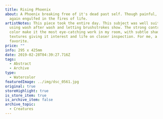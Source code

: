 ```yaml
---
title: Rising Phoenix
about: A Phoenix breaking free of it's dead past self. Though painful, it rises
  again engulfed in the fires of life.
artistNotes: This piece took the entire day. This subject was well suited for
  using wash after wash and letting brushstrokes show. The strong contrasts of
  color make it the most eye-catching work in my room, with subtle shades and
  textures giving it interest and life on closer inspection. For me, a long time
  favorite.
price: ""
info: 295 x 425mm
date: 2019-02-28T04:39:27.716Z
tags:
  - Abstract
  - Archive
type:
  - Watercolor
featuredImage: ../img/dsc_0561.jpg
original: true
storeHighlight: true
is_store_item: true
is_archive_item: false
archive_topic:
  - Creatures
---
```

